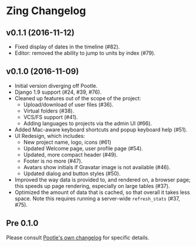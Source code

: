 Zing Changelog
==============

v0.1.1 (2016-11-12)
-------------------

* Fixed display of dates in the timeline (#82).
* Editor: removed the ability to jump to units by index (#79).


v0.1.0 (2016-11-09)
-------------------

* Initial version diverging off Pootle.
* Django 1.9 support (#24, #39, #76).
* Cleaned up features out of the scope of the project:
  * Upload/download of user files (#36).
  * Virtual folders (#38).
  * VCS/FS support (#41).
  * Adding languages to projects via the admin UI (#66).
* Added Mac-aware keyboard shortcuts and popup keyboard help (#51).
* UI Redesign, which includes:
  * New project name, logo, icons (#61)
  * Updated Welcome page, user profile page (#54).
  * Updated, more compact header (#49).
  * Footer is no more (#47).
  * Avatars show initials if Gravatar image is not available (#46).
  * Updated dialog and button styles (#50).
* Improved the way data is provided to, and rendered on, a browser page;
  this speeds up page rendering, especially on large tables (#37).
* Optimized the amount of data that is cached, so that overall it takes less
  space. Note this requires running a server-wide `refresh_stats` (#37, #75).


Pre 0.1.0
---------

Please consult [Pootle's own
changelog](http://docs.translatehouse.org/projects/pootle/en/2.8.0b3/releases/index.html)
for specific details.

